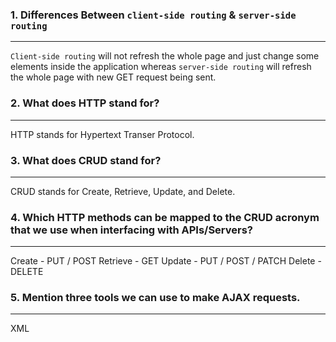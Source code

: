 
### 1. Differences Between `client-side routing` & `server-side routing`
----------------------------------------------
`Client-side routing` will not refresh the whole page and just change some elements inside the application whereas `server-side routing` will refresh the whole page with new GET request being sent.

### 2. What does HTTP stand for?
-----------------------------------------
HTTP stands for Hypertext Transer Protocol.

### 3. What does CRUD stand for?
-------------------------------------
CRUD stands for Create, Retrieve, Update, and Delete.

### 4. Which HTTP methods can be mapped to the CRUD acronym that we use when interfacing with APIs/Servers?
--------------------------------------------
Create - PUT / POST
Retrieve - GET
Update - PUT / POST / PATCH
Delete - DELETE

### 5. Mention three tools we can use to make AJAX requests.
--------------------------------------------------------------
XML

